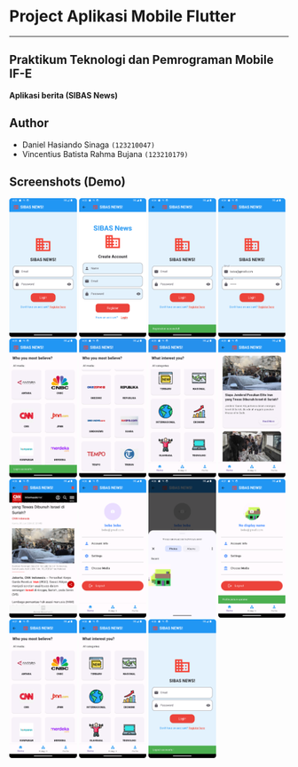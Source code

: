 # Project Aplikasi Mobile Flutter
---
## Praktikum Teknologi dan Pemrograman Mobile IF-E
**Aplikasi berita (SIBAS News)**

## Author

- Daniel Hasiando Sinaga `(123210047)`
- Vincentius Batista Rahma Bujana `(123210179)`

## Screenshots (Demo)
<img src="screenshots/Screenshot_20240606_160327.png" height="250">
<img src="screenshots/Screenshot_20240606_160352.png" height="250">
<img src="screenshots/Screenshot_20240606_160436.png" height="250">
<img src="screenshots/Screenshot_20240606_160456.png" height="250">
<img src="screenshots/Screenshot_20240606_160509.png" height="250">
<img src="screenshots/Screenshot_20240606_160516.png" height="250">
<img src="screenshots/Screenshot_20240606_160532.png" height="250">
<img src="screenshots/Screenshot_20240606_160550.png" height="250">
<img src="screenshots/Screenshot_20240606_160626.png" height="250">
<img src="screenshots/Screenshot_20240606_160646.png" height="250">
<img src="screenshots/Screenshot_20240606_160656.png" height="250">
<img src="screenshots/Screenshot_20240606_160749.png" height="250">
<img src="screenshots/Screenshot_20240606_160802.png" height="250">
<img src="screenshots/Screenshot_20240606_160807.png" height="250">
<img src="screenshots/Screenshot_20240606_160820.png" height="250">